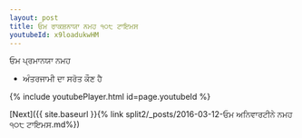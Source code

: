 ```yaml
---
layout: post
title: ਓਮ ਰਾਕਸ਼ਨਾਯਾ ਨਮਹ ੧੦੮ ਟਾਇਮਸ
youtubeId: x9loadukwHM
---
```

 
 
 ਓਮ ਪ੍ਰਮਾਨਯਾ ਨਮਹ  
 
 -  ਅੰਤਰਜਾਮੀ ਦਾ ਸਰੋਤ ਕੌਣ ਹੈ 
 
  
 
  
 
 
 
 
 
 


{% include youtubePlayer.html id=page.youtubeId %}
 
[Next]({{ site.baseurl }}{% link  split2/_posts/2016-03-12-ਓਮ ਅਨਿਵਾਰਟੀਨੇ ਨਮਹ ੧੦੮ ਟਾਇਮਸ.md%})
 
